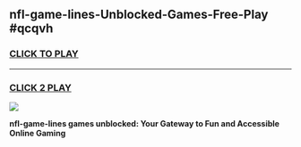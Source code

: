 
## nfl-game-lines-Unblocked-Games-Free-Play #qcqvh
<h3>
<a href="https://us.freeplayer.one?title=nfl-game-lines&ref=9M">CLICK TO PLAY</a></h3>
<hr>

<h3>
<a href="https://us.freeplayer.one?title=nfl-game-lines&ref=9M">CLICK 2 PLAY</a>
  
</h3>

<a href="https://us.freeplayer.one?title=nfl-game-lines&ref=9M"><img src="https://clearcache.store/games.png"></a>


**nfl-game-lines games unblocked: Your Gateway to Fun and Accessible Online Gaming**
